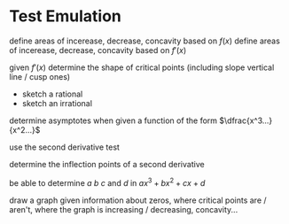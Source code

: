 # Test Emulation

define areas of incerease, decrease, concavity based on $f(x)$
define areas of incerease, decrease, concavity based on $f\prime(x)$

given $f\prime(x)$ determine the shape of critical points (including slope vertical line / cusp ones)

- sketch a rational
- sketch an irrational

determine asymptotes when given a function of the form $\dfrac{x^3...}{x^2...}$

use the second derivative test

determine the inflection points of a second derivative

be able to determine $a$ $b$ $c$ and $d$ in $ax^3 + bx^2 + cx + d$

draw a graph given information about zeros, where critical points are / aren't, where the graph is increasing / decreasing, concavity...
